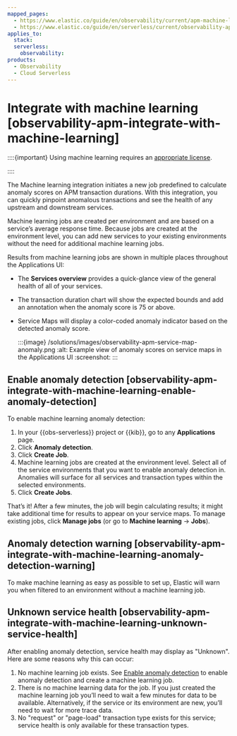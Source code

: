 ```yaml
---
mapped_pages:
  - https://www.elastic.co/guide/en/observability/current/apm-machine-learning-integration.html
  - https://www.elastic.co/guide/en/serverless/current/observability-apm-integrate-with-machine-learning.html
applies_to:
  stack:
  serverless:
    observability:
products:
  - Observability
  - Cloud Serverless
---
```


# Integrate with machine learning [observability-apm-integrate-with-machine-learning]

::::{important}
Using machine learning requires an [appropriate license](https://www.elastic.co/subscriptions).

::::

The Machine learning integration initiates a new job predefined to calculate anomaly scores on APM transaction durations. With this integration, you can quickly pinpoint anomalous transactions and see the health of any upstream and downstream services.

Machine learning jobs are created per environment and are based on a service’s average response time. Because jobs are created at the environment level, you can add new services to your existing environments without the need for additional machine learning jobs.

Results from machine learning jobs are shown in multiple places throughout the Applications UI:

* The **Services overview** provides a quick-glance view of the general health of all of your services.
* The transaction duration chart will show the expected bounds and add an annotation when the anomaly score is 75 or above.
* Service Maps will display a color-coded anomaly indicator based on the detected anomaly score.

    :::{image} /solutions/images/observability-apm-service-map-anomaly.png
    :alt: Example view of anomaly scores on service maps in the Applications UI
    :screenshot:
    :::

## Enable anomaly detection [observability-apm-integrate-with-machine-learning-enable-anomaly-detection]

To enable machine learning anomaly detection:

1. In your {{obs-serverless}} project or {{kib}}, go to any **Applications** page.
2. Click **Anomaly detection**.
3. Click **Create Job**.
4. Machine learning jobs are created at the environment level. Select all of the service environments that you want to enable anomaly detection in. Anomalies will surface for all services and transaction types within the selected environments.
5. Click **Create Jobs**.

That’s it! After a few minutes, the job will begin calculating results; it might take additional time for results to appear on your service maps. To manage existing jobs, click **Manage jobs** (or go to **Machine learning** → **Jobs**).

## Anomaly detection warning [observability-apm-integrate-with-machine-learning-anomaly-detection-warning]

To make machine learning as easy as possible to set up, Elastic will warn you when filtered to an environment without a machine learning job.

## Unknown service health [observability-apm-integrate-with-machine-learning-unknown-service-health]

After enabling anomaly detection, service health may display as "Unknown". Here are some reasons why this can occur:

1. No machine learning job exists. See [Enable anomaly detection](/solutions/observability/apm/machine-learning.md#observability-apm-integrate-with-machine-learning-enable-anomaly-detection) to enable anomaly detection and create a machine learning job.
2. There is no machine learning data for the job. If you just created the machine learning job you’ll need to wait a few minutes for data to be available. Alternatively, if the service or its environment are new, you’ll need to wait for more trace data.
3. No "request" or "page-load" transaction type exists for this service; service health is only available for these transaction types.